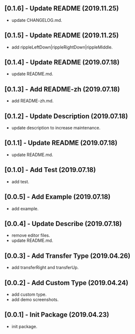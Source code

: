 ## [0.1.6] - Update README (2019.11.25)

* update CHANGELOG.md.

## [0.1.5] - Update README (2019.11.25)

* add rippleLeftDown|rippleRightDown|rippleMiddle.

## [0.1.4] - Update README (2019.07.18)

* update README.md.

## [0.1.3] - Add README-zh (2019.07.18)

* add README-zh.md.

## [0.1.2] - Update Description (2019.07.18)

* update description to increase maintenance.

## [0.1.1] - Update README (2019.07.18)

* update README.md.

## [0.1.0] - Add Test (2019.07.18)

* add test.

## [0.0.5] - Add Example (2019.07.18)

* add example.

## [0.0.4] - Update Describe (2019.07.18)

* remove editor files.
* update README.md.

## [0.0.3] - Add Transfer Type (2019.04.26)

* add transferRight and transferUp.

## [0.0.2] - Add Custom Type (2019.04.24)

* add custom type.
* add demo screenshots.

## [0.0.1] - Init Package (2019.04.23)

* init package.